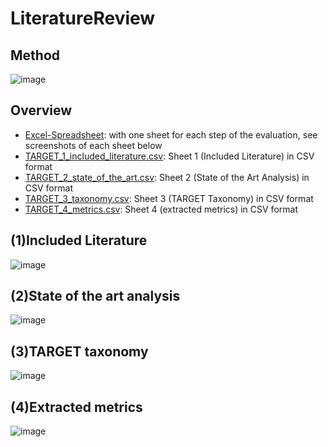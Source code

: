# LiteratureReview

## Method
![image](https://user-images.githubusercontent.com/56884203/189912891-6b6b2b43-10b5-4d44-b2ae-495a07cdde13.png)

## Overview
- [Excel-Spreadsheet](https://github.com/TARGETframework/LiteratureReview/blob/main/TARGET_LiteratureReview.xlsx): with one sheet for each step of the evaluation, see screenshots of each sheet below
- [TARGET_1_included_literature.csv](https://github.com/TARGETframework/LiteratureReview/blob/main/TARGET_1_included_literature.csv): Sheet 1 (Included Literature) in CSV format
- [TARGET_2_state_of_the_art.csv](https://github.com/TARGETframework/LiteratureReview/blob/main/TARGET_2_state_of_the_art.csv): Sheet 2 (State of the Art Analysis) in CSV format
- [TARGET_3_taxonomy.csv](https://github.com/TARGETframework/LiteratureReview/blob/main/TARGET_3_taxonomy.csv): Sheet 3 (TARGET Taxonomy) in CSV format
- [TARGET_4_metrics.csv](https://github.com/TARGETframework/LiteratureReview/blob/main/TARGET_4_metrics.csv): Sheet 4 (extracted metrics) in CSV format


## (1)Included Literature

![image](https://user-images.githubusercontent.com/56884203/189909206-e32ab67d-8e6e-4c10-ad27-d1e641b5c3fe.png)

## (2)State of the art analysis

![image](https://user-images.githubusercontent.com/56884203/189909377-a5f292bf-cd8b-45c1-810c-94c73f1e2707.png)

## (3)TARGET taxonomy

![image](https://user-images.githubusercontent.com/56884203/189909752-f560994a-419c-4468-a1e8-8731c2bde813.png)

## (4)Extracted metrics

![image](https://user-images.githubusercontent.com/56884203/206407598-aabe3637-e73e-4296-ad30-2a09f55a4025.png)
